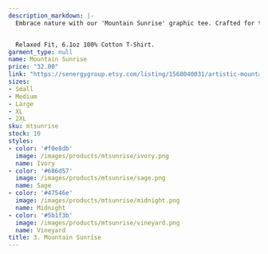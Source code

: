 ```yaml
---
description_markdown: |-
  Embrace nature with our 'Mountain Sunrise' graphic tee. Crafted for those with a passion for the outdoors, this nature-inspired t-shirt showcases the tranquil dawn moments set against a striking mountain silhouette. Made from premium 6.1oz 100% cotton, it offers unparalleled comfort, whether you're embarking on a hiking trail or simply enjoying a day out. A versatile addition to any wardrobe, this t-shirt effortlessly complements jeans, shorts, or can be layered under a jacket. 


  Relaxed Fit, 6.1oz 100% Cotton T-Shirt.
garment_type: null
name: Mountain Sunrise
price: "32.00"
link: "https://senergygroup.etsy.com/listing/1568040031/artistic-mountain-valley-graphic-chic"
sizes:
- Small
- Medium
- Large
- XL
- 2XL
sku: mtsunrise
stock: 10
styles:
- color: '#f0e8db'
  image: /images/products/mtsunrise/ivory.png
  name: Ivory
- color: '#686d57'
  image: /images/products/mtsunrise/sage.png
  name: Sage
- color: '#47546e'
  image: /images/products/mtsunrise/midnight.png
  name: Midnight
- color: '#5b1f3b'
  image: /images/products/mtsunrise/vineyard.png
  name: Vineyard
title: 3. Mountain Sunrise
---
```

